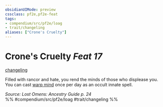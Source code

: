 ```yaml
---
obsidianUIMode: preview
cssclass: pf2e,pf2e-feat
tags:
- compendium/src/pf2e/loag
- trait/changeling
aliases: ["Crone's Cruelty"]
---
```

# Crone's Cruelty  *Feat 17*  
[changeling](../../rules/traits/changeling-b1.md)  


Filled with rancor and hate, you rend the minds of those who displease you. You can cast [warp mind](../spells/warp-mind.md) once per day as an occult innate spell.

*Source: Lost Omens: Ancestry Guide p. 24*  
%% #compendium/src/pf2e/loag #trait/changeling %%